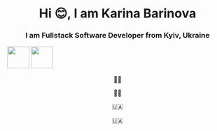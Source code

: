 <h1 align="center">Hi 😊, I am Karina Barinova</h1>
<h3 align="center">I am Fullstack Software Developer from Kyiv, Ukraine</h3>


<p align="center">

  <a href="mailto:mail@karinabarinova11@gmail.com"><img src='https://www.flaticon.com/svg/static/icons/svg/561/561127.svg' height='50px'/></a>
  <a href="https://www.linkedin.com/in/karinabarinova"><img src='https://www.flaticon.com/svg/static/icons/svg/2111/2111723.svg' height='50px'/></a>
</p>
<p align="center" height='50px'>👩‍💻
</p>
<p align="center" height='50px'>🏳️‍🌈
</p>
<p align="center" height='50px'>🇺🇦
</p>
<p align="center" height='50px'>🇺🇦
</p>